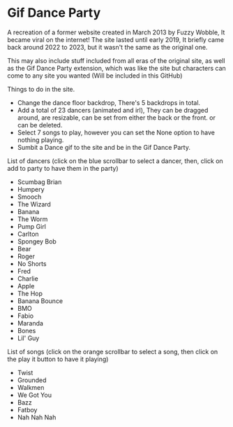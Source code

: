 # Gif Dance Party
A recreation of a former website created in March 2013 by Fuzzy Wobble, It became viral on the internet! The site lasted until early 2019, It briefly came back around 2022 to 2023, but it wasn't the same as the original one.

This may also include stuff included from all eras of the original site, as well as the Gif Dance Party extension, which was like the site but characters can come to any site you wanted (Will be included in this GitHub)

Things to do in the site.

- Change the dance floor backdrop, There's 5 backdrops in total.
- Add a total of 23 dancers (animated and irl), They can be dragged around, are resizable, can be set from either the back or the front. or can be deleted.
- Select 7 songs to play, however you can set the None option to have nothing playing.
- Sumbit a Dance gif to the site and be in the Gif Dance Party.

List of dancers (click on the blue scrollbar to select a dancer, then, click on add to party to have them in the party)
- Scumbag Brian
- Humpery
- Smooch
- The Wizard
- Banana
- The Worm
- Pump Girl
- Carlton
- Spongey Bob
- Bear
- Roger
- No Shorts
- Fred
- Charlie
- Apple
- The Hop
- Banana Bounce
- BMO
- Fabio
- Maranda
- Bones
- Lil' Guy

List of songs (click on the orange scrollbar to select a song, then click on the play it button to have it playing)
- Twist
- Grounded
- Walkmen
- We Got You
- Bazz
- Fatboy
- Nah Nah Nah
